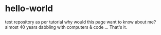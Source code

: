 # hello-world
test repository as per tutorial
why would this page want to know about me?
almost 40 years dabbling with computers & code ...
That's it.
